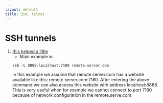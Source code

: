 ```yaml
---
layout: default
title: SSH, telnet
---
```



# SSH tunnels

1. [this helped a little]( http://www.augustcouncil.com/~tgibson/tutorial/tunneling_tutorial.html)
    + Main example is:
    ~~~
    ssh -L 8888:localhost:7180 remote.server.com
    ~~~
    In this example we assume that remote.server.com has a website available like this: remote.server.com:7180. After entering the above command we can also access this website with address localhost:8888. This is very useful when for example we cannot connect to port 7180 because of network configuration in the remote.serve.com.
